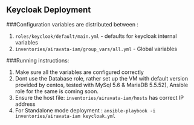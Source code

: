 ## Keycloak Deployment

###Configuration variables are distributed between :
1. `roles/keycloak/default/main.yml` - defaults for keycloak internal variables
2. `inventories/airavata-iam/group_vars/all.yml` - Global variables

###Running instructions:

1. Make sure all the variables are configured correctly
2. Dont use the Database role, rather set up the VM with default version provided by centos, tested with MySql 5.6 & MariaDB 5.5.52), Ansible role for the same is coming soon.
3. Ensure the host file: `inventories/airavata-iam/hosts` has correct IP address
4. For Standalone mode deployment : `ansible-playbook -i inventories/airavata-iam keycloak.yml`
